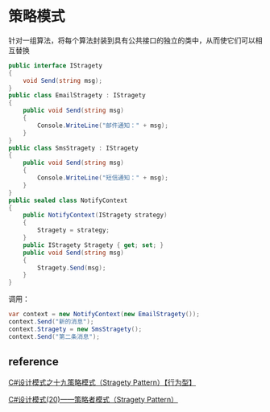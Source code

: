 # 策略模式

针对一组算法，将每个算法封装到具有公共接口的独立的类中，从而使它们可以相互替换

```csharp
public interface IStragety
{
    void Send(string msg);
}
public class EmailStragety : IStragety
{
    public void Send(string msg)
    {
        Console.WriteLine("邮件通知：" + msg);
    }
}
public class SmsStragety : IStragety
{
    public void Send(string msg)
    {
        Console.WriteLine("短信通知：" + msg);
    }
}
public sealed class NotifyContext
{
    public NotifyContext(IStragety strategy)
    {
        Stragety = strategy;
    }
    public IStragety Stragety { get; set; }
    public void Send(string msg)
    {
        Stragety.Send(msg);
    }
}
```

调用：

```csharp
var context = new NotifyContext(new EmailStragety());
context.Send("新的消息");
context.Stragety = new SmsStragety();
context.Send("第二条消息");
```

## reference

[C#设计模式之十九策略模式（Stragety Pattern）【行为型】](http://www.cnblogs.com/PatrickLiu/p/8057654.html)

[C#设计模式(20)——策略者模式（Stragety Pattern）](http://www.cnblogs.com/zhili/p/StragetyPattern.html)